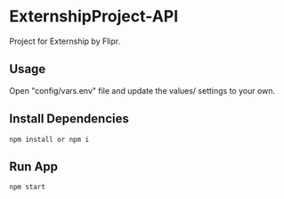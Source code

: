 # ExternshipProject-API
Project for Externship by Flipr.

## Usage

Open "config/vars.env" file and update the values/ settings to your own.

## Install Dependencies

```
npm install or npm i
```

## Run App

```
npm start
```
